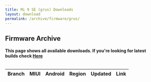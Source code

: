 ```yaml
---
title: Mi 9 SE (grus) Downloads
layout: download
permalink: /archive/firmware/grus/
---
```


## Firmware Archive
#### This page shows all available downloads. If you're looking for latest builds check [Here](/firmware/grus/)


<div style="overflow-x:auto;">
<table id="firmware" class="compact row-border" style="width:100%">
    <thead>
        <tr>
            <th>Branch</th>
            <th>MIUI</th>
            <th>Android</th>
            <th>Region</th>
            <th>Updated</th>
            <th>Link</th>
        </tr>
    </thead>
    <script>loadFirmwareDownloads('grus', 'full')</script>
</table>
</div>
